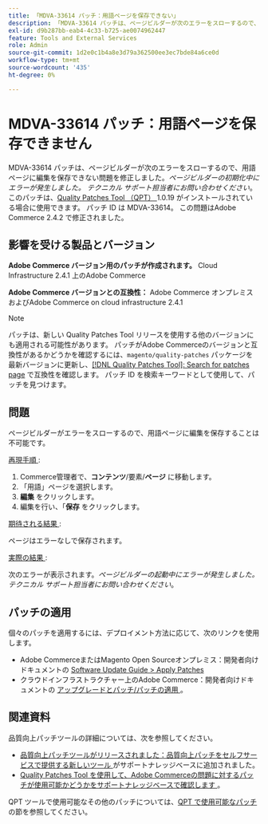 ```yaml
---
title: 「MDVA-33614 パッチ：用語ページを保存できない」
description: 「MDVA-33614 パッチは、ページビルダーが次のエラーをスローするので、用語ページに編集を保存できない問題を修正しました。*ページビルダーの初期化中にエラーが発生しました。 テクニカルサポート担当者*にお問い合わせください。 このパッチは、[Quality Patches Tool （QPT） ] （/help/announcements/adobe-commerce-announcements/magento-quality-patches-released-new-tool-to-self-serve-quality-patches.md） 1.0.19 がインストールされている場合に利用できます。 パッチ ID は MDVA-33614。 この問題はAdobe Commerce 2.4.2 で修正されました。'
exl-id: d9b287bb-eab4-4c33-b725-ae0074962447
feature: Tools and External Services
role: Admin
source-git-commit: 1d2e0c1b4a8e3d79a362500ee3ec7bde84a6ce0d
workflow-type: tm+mt
source-wordcount: '435'
ht-degree: 0%

---
```


# MDVA-33614 パッチ：用語ページを保存できません

MDVA-33614 パッチは、ページビルダーが次のエラーをスローするので、用語ページに編集を保存できない問題を修正しました。*ページビルダーの初期化中にエラーが発生しました。 テクニカル サポート担当者にお問い合わせください*。 このパッチは、[Quality Patches Tool （QPT） ](/help/announcements/adobe-commerce-announcements/magento-quality-patches-released-new-tool-to-self-serve-quality-patches.md)1.0.19 がインストールされている場合に使用できます。 パッチ ID は MDVA-33614。 この問題はAdobe Commerce 2.4.2 で修正されました。

## 影響を受ける製品とバージョン

**Adobe Commerce バージョン用のパッチが作成されます。** Cloud Infrastructure 2.4.1 上のAdobe Commerce

**Adobe Commerce バージョンとの互換性：** Adobe Commerce オンプレミスおよびAdobe Commerce on cloud infrastructure 2.4.1

>[!NOTE]
>
>パッチは、新しい Quality Patches Tool リリースを使用する他のバージョンにも適用される可能性があります。 パッチがAdobe Commerceのバージョンと互換性があるかどうかを確認するには、`magento/quality-patches` パッケージを最新バージョンに更新し、[[!DNL Quality Patches Tool]: Search for patches page](https://devdocs.magento.com/quality-patches/tool.html#patch-grid) で互換性を確認します。 パッチ ID を検索キーワードとして使用して、パッチを見つけます。

## 問題

ページビルダーがエラーをスローするので、用語ページに編集を保存することは不可能です。

<u> 再現手順 </u>:

1. Commerce管理者で、**コンテンツ**/要素/**ページ** に移動します。
1. 「用語」ページを選択します。
1. **編集** をクリックします。
1. 編集を行い、「**保存** をクリックします。

<u> 期待される結果 </u>:

ページはエラーなしで保存されます。

<u> 実際の結果 </u>:

次のエラーが表示されます。*ページビルダーの起動中にエラーが発生しました。 テクニカル サポート担当者にお問い合わせください*。

## パッチの適用

個々のパッチを適用するには、デプロイメント方法に応じて、次のリンクを使用します。

* Adobe CommerceまたはMagento Open Sourceオンプレミス：開発者向けドキュメントの [Software Update Guide > Apply Patches](https://devdocs.magento.com/guides/v2.4/comp-mgr/patching/mqp.html)
* クラウドインフラストラクチャー上のAdobe Commerce：開発者向けドキュメントの [ アップグレードとパッチ/パッチの適用 ](https://devdocs.magento.com/cloud/project/project-patch.html)。

## 関連資料

品質向上パッチツールの詳細については、次を参照してください。

* [ 品質向上パッチツールがリリースされました：品質向上パッチをセルフサービスで提供する新しいツール ](/help/announcements/adobe-commerce-announcements/magento-quality-patches-released-new-tool-to-self-serve-quality-patches.md) がサポートナレッジベースに追加されました。
* [Quality Patches Tool を使用して、Adobe Commerceの問題に対するパッチが使用可能かどうかをサポートナレッジベースで確認します ](/help/support-tools/patches-available-in-qpt-tool/check-patch-for-magento-issue-with-magento-quality-patches.md)。

QPT ツールで使用可能なその他のパッチについては、[QPT で使用可能なパッチ ](https://support.magento.com/hc/en-us/sections/360010506631-Patches-available-in-QPT-tool-) の節を参照してください。
